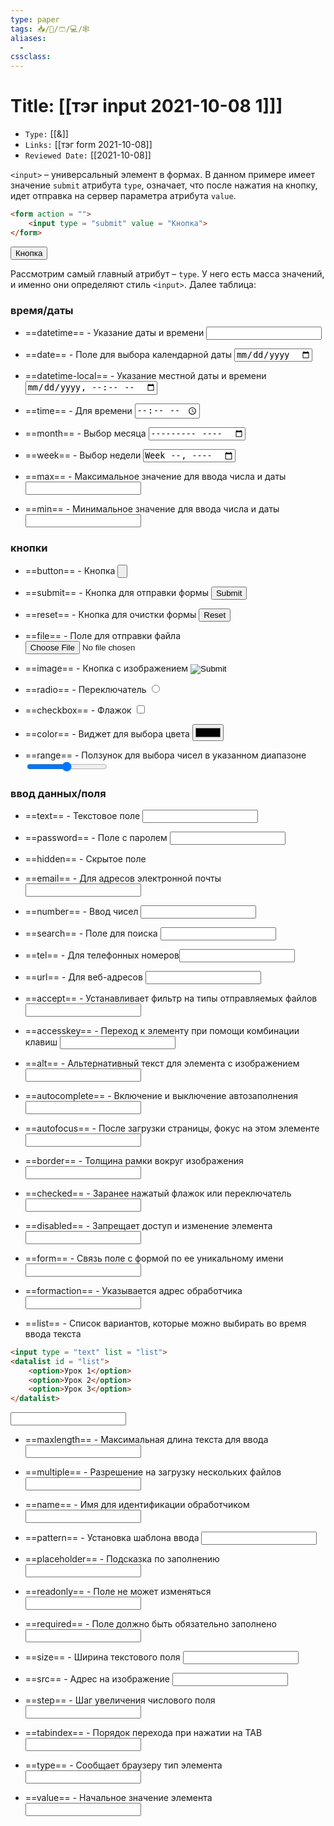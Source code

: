 ```yaml
---
type: paper
tags: 📥️/📜️/🩳/💻/🕸
aliases:
  - 
cssclass: 
---
```




# Title: **[[тэг input 2021-10-08 1]]]**
- `Type:` [[&]]
- `Links:` [[тэг form 2021-10-08]]
- `Reviewed Date:` [[2021-10-08]]


`<input>` – универсальный элемент в формах. В данном примере имеет значение `submit` атрибута `type`, означает, что после нажатия на кнопку, идет отправка на сервер параметра атрибута `value`.

```html
<form action = "">  
	<input type = "submit" value = "Кнопка">  
</form>
```

<form action = "">  
	<input type = "submit" value = "Кнопка">  
</form>

Рассмотрим самый главный атрибут – `type`. У него есть масса значений, и именно они определяют стиль `<input>`. Далее таблица:

### время/даты
- ==datetime== - Указание даты и времени <input id = "2" type = "datetime">

- ==date== - Поле для выбора календарной даты <input id = "2" type = "date">

- ==datetime-local== - Указание местной даты и времени <input id = "2" type = "datetime-local">

- ==time== - Для времени <input id = "2" type = "time">

- ==month== - Выбор месяца <input id = "2" type = "month">

- ==week== - Выбор недели <input id = "2" type = "week">

- ==max== - Максимальное значение для ввода числа и даты <input id = "2" type = "max">

- ==min== - Минимальное значение для ввода числа и даты <input id = "2" type = "min">

### кнопки
- ==button== - Кнопка <input id = "2" type = "button">

- ==submit== - Кнопка для отправки формы <input id = "2" type = "submit">

- ==reset== - Кнопка для очистки формы <input id = "2" type = "reset">

- ==file== - Поле для отправки файла <input id = "2" type = "file">

- ==image== - Кнопка с изображением <input id = "2" type = "image">

- ==radio== - Переключатель <input id = "2" type = "radio">

- ==checkbox== - Флажок <input id = "2" type = "checkbox">

- ==color== - Виджет для выбора цвета <input id = "2" type = "color">

- ==range== - Ползунок для выбора чисел в указанном диапазоне <input id = "2" type = "range">


### ввод данных/поля
- ==text== - Текстовое полe <input id = "4" type = "text">
 
- ==password== - Поле с паролем <input id = "4" type = "password">

- ==hidden== - Скрытое поле <input id = "2" type = "hidden">

- ==email== - Для адресов электронной почты <input id = "2" type = "email">

- ==number== - Ввод чисел <input id = "2" type = "number">

- ==search== - Поле для поиска <input id = "2" type = "search">

- ==tel== - Для телефонных номеров<input id = "2" type = "tel">

- ==url== - Для веб-адресов <input id = "2" type = "url">

- ==accept== - Устанавливает фильтр на типы отправляемых файлов <input id = "2" type = "accept">

- ==accesskey== - Переход к элементу при помощи комбинации клавиш <input id = "2" type = "accesskey">

- ==alt== - Альтернативный текст для элемента с изображением <input id = "2" type = "alt">

- ==autocomplete== - Включение и выключение автозаполнения <input id = "2" type = "autocomplete">

- ==autofocus== - После загрузки страницы, фокус на этом элементе <input id = "2" type = "autofocus">

- ==border== - Толщина рамки вокруг изображения <input id = "2" type = "border">

- ==checked== - Заранее нажатый флажок или переключатель<input id = "2" type = "checked">

- ==disabled== - Запрещает доступ и изменение элемента<input id = "2" type = "disabled">

- ==form== - Связь поле с формой по ее уникальному имени <input id = "2" type = "form">

- ==formaction== - Указывается адрес обработчика <input id = "2" type = "formaction">

- ==list== - Список вариантов, которые можно выбирать во время ввода текста


```html
<input type = "text" list = "list">
<datalist id = "list">    
	<option>Урок 1</option>   
	<option>Урок 2</option>  
	<option>Урок 3</option>
</datalist>
```

<input type = "text" list = "list">
<datalist id = "list">    
	<option>Урок 1</option>   
	<option>Урок 2</option>  
	<option>Урок 3</option>
</datalist>


- ==maxlength== - Максимальная длина текста для ввода <input id = "2" type = "maxlength">

- ==multiple== - Разрешение на загрузку нескольких файлов <input id = "2" type = "multiple">

- ==name== - Имя для идентификации обработчиком <input id = "2" type = "name">

- ==pattern== - Установка шаблона ввода <input id = "2" type = "pattern">

- ==placeholder== - Подсказка по заполнению <input id = "2" type = "placeholder">

- ==readonly== - Поле не может изменяться<input id = "2" type = "readonly">

- ==required== - Поле должно быть обязательно заполнено<input id = "2" type = "required">

- ==size== - Ширина текстового поля <input id = "2" type = "size">

- ==src== - Адрес на изображение <input id = "2" type = "src">

- ==step== - Шаг увеличения числового поля <input id = "2" type = "step">

- ==tabindex== - Порядок перехода при нажатии на TAB <input id = "2" type = "tabindex">

- ==type== - Сообщает браузеру тип элемента <input id = "2" type = "type">

- ==value== - Начальное значение элемента <input id = "2" type = "value">